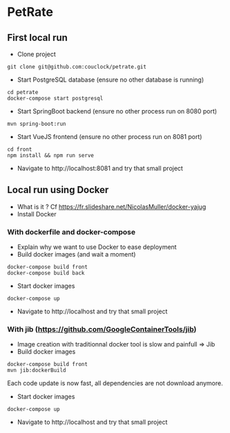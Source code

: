 # PetRate

## First local run

- Clone project 

```
git clone git@github.com:couclock/petrate.git
```
- Start PostgreSQL database (ensure no other database is running)
```
cd petrate
docker-compose start postgresql
```
- Start SpringBoot backend (ensure no other process run on 8080 port)
```
mvn spring-boot:run
```
- Start VueJS frontend (ensure no other process run on 8081 port)
```
cd front
npm install && npm run serve
```
- Navigate to http://localhost:8081 and try that small project

## Local run using Docker

- What is it ? Cf https://fr.slideshare.net/NicolasMuller/docker-yajug
- Install Docker

### With dockerfile and docker-compose

- Explain why we want to use Docker to ease deployment
- Build docker images (and wait a moment)
```
docker-compose build front
docker-compose build back
```
- Start docker images
```
docker-compose up
```
- Navigate to http://localhost and try that small project

### With jib (https://github.com/GoogleContainerTools/jib)

- Image creation with traditionnal docker tool is slow and painfull => Jib 
- Build docker images 
```
docker-compose build front
mvn jib:dockerBuild
```
Each code update is now fast, all dependencies are not download anymore.
- Start docker images
```
docker-compose up
```
- Navigate to http://localhost and try that small project

